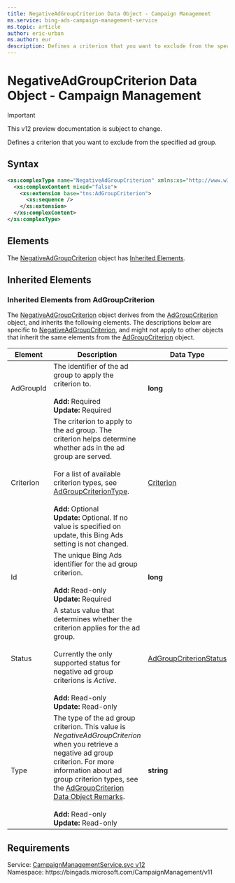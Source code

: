 ```yaml
---
title: NegativeAdGroupCriterion Data Object - Campaign Management
ms.service: bing-ads-campaign-management-service
ms.topic: article
author: eric-urban
ms.author: eur
description: Defines a criterion that you want to exclude from the specified ad group.
---
```

# NegativeAdGroupCriterion Data Object - Campaign Management

> [!IMPORTANT]
> This v12 preview documentation is subject to change.

Defines a criterion that you want to exclude from the specified ad group.

## Syntax
```xml
<xs:complexType name="NegativeAdGroupCriterion" xmlns:xs="http://www.w3.org/2001/XMLSchema">
  <xs:complexContent mixed="false">
    <xs:extension base="tns:AdGroupCriterion">
      <xs:sequence />
    </xs:extension>
  </xs:complexContent>
</xs:complexType>
```

## <a name="elements"></a>Elements

The [NegativeAdGroupCriterion](negativeadgroupcriterion.md) object has [Inherited Elements](#inheritedelements).

## <a name="inheritedelements"></a>Inherited Elements

### <a name="inheritedelementsadgroupcriterion"></a>Inherited Elements from AdGroupCriterion
The [NegativeAdGroupCriterion](negativeadgroupcriterion.md) object derives from the [AdGroupCriterion](adgroupcriterion.md) object, and inherits the following elements. The descriptions below are specific to [NegativeAdGroupCriterion](negativeadgroupcriterion.md), and might not apply to other objects that inherit the same elements from the [AdGroupCriterion](adgroupcriterion.md) object.  

|Element|Description|Data Type|
|-----------|---------------|-------------|
|<a name="adgroupid"></a>AdGroupId|The identifier of the ad group to apply the criterion to.<br/><br/>**Add:** Required<br/>**Update:** Required|**long**|
|<a name="criterion"></a>Criterion|The criterion to apply to the ad group. The criterion helps determine whether ads in the ad group are served.<br/><br/>For a list of available criterion types, see [AdGroupCriterionType](/bingads/campaign-management-service/adgroupcriteriontype.md).<br/><br/>**Add:** Optional<br/>**Update:** Optional. If no value is specified on update, this Bing Ads setting is not changed.|[Criterion](criterion.md)|
|<a name="id"></a>Id|The unique Bing Ads identifier for the ad group criterion.<br/><br/>**Add:** Read-only<br/>**Update:** Required|**long**|
|<a name="status"></a>Status|A status value that determines whether the criterion applies for the ad group.<br/><br/>Currently the only supported status for negative ad group criterions is *Active*.<br/><br/>**Add:** Read-only<br/>**Update:** Read-only|[AdGroupCriterionStatus](adgroupcriterionstatus.md)|
|<a name="type"></a>Type|The type of the ad group criterion. This value is *NegativeAdGroupCriterion* when you retrieve a negative ad group criterion. For more information about ad group criterion types, see the [AdGroupCriterion Data Object Remarks](/bingads/campaign-management-service/adgroupcriterion.md#remarks).<br/><br/>**Add:** Read-only<br/>**Update:** Read-only|**string**|

## Requirements
Service: [CampaignManagementService.svc v12](https://campaign.api.bingads.microsoft.com/Api/Advertiser/CampaignManagement/v11/CampaignManagementService.svc)  
Namespace: https\://bingads.microsoft.com/CampaignManagement/v11  


